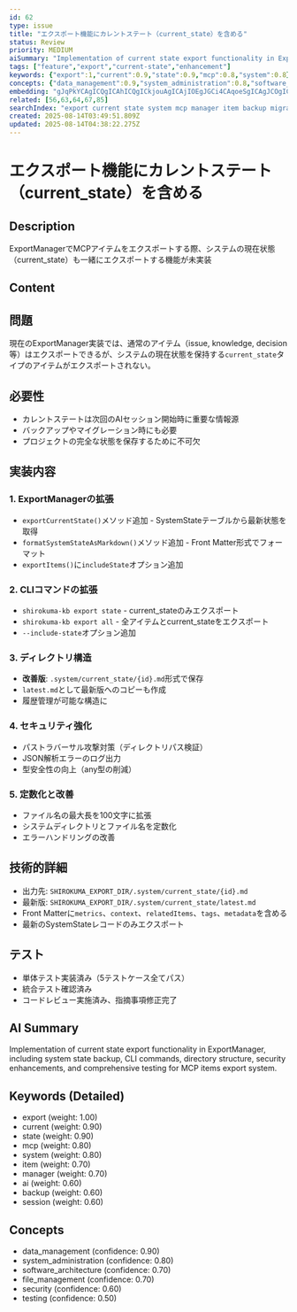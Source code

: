 ```yaml
---
id: 62
type: issue
title: "エクスポート機能にカレントステート（current_state）を含める"
status: Review
priority: MEDIUM
aiSummary: "Implementation of current state export functionality in ExportManager, including system state backup, CLI commands, directory structure, security enhancements, and comprehensive testing for MCP items export system."
tags: ["feature","export","current-state","enhancement"]
keywords: {"export":1,"current":0.9,"state":0.9,"mcp":0.8,"system":0.8}
concepts: {"data_management":0.9,"system_administration":0.8,"software_architecture":0.7,"file_management":0.7,"security":0.6}
embedding: "gJqPkYCAgICQgICAhICQgICkjouAgICAjIOEgJGCi4CAqoeSgICAgJCOgICagIOAgJ6MkYCAgICKl4WAmIWJgICLhYiAgICAg5aPgJuOgYCAk4CBgICAgICMlYCVkoCAgJKCgYCAgICEgZGAiI6FgICWioiAgICAjIiHgICFjYA="
related: [56,63,64,67,85]
searchIndex: "export current state system mcp manager item backup migration ai session cli command directory format"
created: 2025-08-14T03:49:51.809Z
updated: 2025-08-14T04:38:22.275Z
---
```


# エクスポート機能にカレントステート（current_state）を含める

## Description

ExportManagerでMCPアイテムをエクスポートする際、システムの現在状態（current_state）も一緒にエクスポートする機能が未実装

## Content

## 問題

現在のExportManager実装では、通常のアイテム（issue, knowledge, decision等）はエクスポートできるが、システムの現在状態を保持する`current_state`タイプのアイテムがエクスポートされない。

## 必要性

- カレントステートは次回のAIセッション開始時に重要な情報源
- バックアップやマイグレーション時にも必要
- プロジェクトの完全な状態を保存するために不可欠

## 実装内容

### 1. ExportManagerの拡張
- `exportCurrentState()`メソッド追加 - SystemStateテーブルから最新状態を取得
- `formatSystemStateAsMarkdown()`メソッド追加 - Front Matter形式でフォーマット
- `exportItems()`に`includeState`オプション追加

### 2. CLIコマンドの拡張
- `shirokuma-kb export state` - current_stateのみエクスポート
- `shirokuma-kb export all` - 全アイテムとcurrent_stateをエクスポート
- `--include-state`オプション追加

### 3. ディレクトリ構造
- **改善版**: `.system/current_state/{id}.md`形式で保存
- `latest.md`として最新版へのコピーも作成
- 履歴管理が可能な構造に

### 4. セキュリティ強化
- パストラバーサル攻撃対策（ディレクトリパス検証）
- JSON解析エラーのログ出力
- 型安全性の向上（any型の削減）

### 5. 定数化と改善
- ファイル名の最大長を100文字に拡張
- システムディレクトリとファイル名を定数化
- エラーハンドリングの改善

## 技術的詳細

- 出力先: `SHIROKUMA_EXPORT_DIR/.system/current_state/{id}.md`
- 最新版: `SHIROKUMA_EXPORT_DIR/.system/current_state/latest.md`
- Front Matterに`metrics`、`context`、`relatedItems`、`tags`、`metadata`を含める
- 最新のSystemStateレコードのみエクスポート

## テスト

- 単体テスト実装済み（5テストケース全てパス）
- 統合テスト確認済み
- コードレビュー実施済み、指摘事項修正完了

## AI Summary

Implementation of current state export functionality in ExportManager, including system state backup, CLI commands, directory structure, security enhancements, and comprehensive testing for MCP items export system.

## Keywords (Detailed)

- export (weight: 1.00)
- current (weight: 0.90)
- state (weight: 0.90)
- mcp (weight: 0.80)
- system (weight: 0.80)
- item (weight: 0.70)
- manager (weight: 0.70)
- ai (weight: 0.60)
- backup (weight: 0.60)
- session (weight: 0.60)

## Concepts

- data_management (confidence: 0.90)
- system_administration (confidence: 0.80)
- software_architecture (confidence: 0.70)
- file_management (confidence: 0.70)
- security (confidence: 0.60)
- testing (confidence: 0.50)

